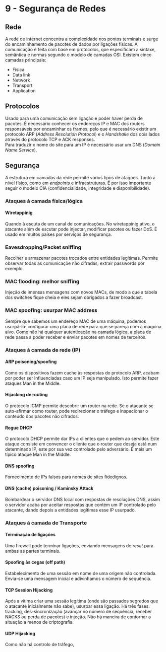 # 9 - Segurança de Redes

## Rede

A rede de internet concentra a complexidade nos pontos terminais e surge do encaminhamento de pacotes de dados por ligações físicas. A comunicação é feita com base em protocolos, que especificam a sintaxe, semântica e normas segundo o modelo de camadas OSI. Existem cinco camadas principais:

- Física
- Data link
- Network
- Transport
- Application

## Protocolos

Usado para uma comunicação sem ligação e poder haver perda de pacotes. É necessário conhecer os endereços IP e MAC dos routers responsáveis por encaminhar os frames, pelo que é necessário existir um protocolo ARP (*Address Resolution Protocol*) e o *Handshake* dos dois lados através do protocolo TCP e ACK responses.<br>
Para traduzir o nome do site para um IP é necessário usar um DNS (*Domain Name Service*).

## Segurança

A estrutura em camadas da rede permite vários tipos de ataques. Tanto a nível físico, como em *endpoints* e infraestruturas. É por isso importante seguir o modelo CIA (confidencialidade, integridade e disponibilidade).

### Ataques à camada física/lógica

#### Wiretappinig

Quando à escuta de um canal de comunicações. No wiretappinig ativo, o atacante além de escutar pode injectar, modificar pacotes ou fazer DoS. É usado em muitos países por serviços de segurança.

### Eavesdropping/Packet sniffing

Recolher e armazenar pacotes trocados entre entidades legítimas. Permite observar todas as comunicaçõe não cifradas, extrair passwords por exemplo. 

### MAC flooding: melhor sniffing

Injeção de imensas mensagens com novos MACs, de modo a que a tabela dos switches fique cheia e eles sejam obrigados a fazer broadcast.

### MAC spoofing: usurpar MAC address

Sempre que sabemos um endereço MAC de uma máquina, podemos usurpá-lo: configurar uma placa de rede para que se pareça com a máquina alvo. Como não há qualquer autenticação na camada lógica, a placa de rede passa a poder receber e enviar pacotes em nomes de terceiros.

### Ataques à camada de rede (IP)

#### ARP poisoning/spoofing

Como os dispositivos fazem cache às respostas do protocolo ARP, acabam por poder ser influenciadas caso um IP seja manipulado. Isto permite fazer ataques Man in the Middle. 

#### Hijacking de routing

O protocolo ICMP permite descobrir um router na rede. Se o atacante se auto-afirmar como router, pode redirecionar o tráfego e inspecionar o conteúdo dos pacotes não cifrados. 

#### Rogue DHCP

O protocolo DHCP permite dar IPs a clientes que o pedem ao servidor. Este ataque consiste em convencer o cliente que o router que deseja está num determinado IP, este por sua vez controlado pelo adversário. É mais um típico ataque Man in the Middle.

#### DNS spoofing

Fornecimento de IPs falsos para nomes de sites fidedignos. 

#### DNS (cache) poisoning / Kaminsky Attack

Bombardear o servidor DNS local com respostas de resoluções DNS, assim o servidor acaba por aceitar respostas que contém um IP controlado pelo atacante, dando depois a entidades legítimas esse IP usurpado.

### Ataques à camada de Transporte

#### Terminação de ligações

Uma firewall pode terminar ligações, enviando mensagens de *reset* para ambas as partes terminais.

#### Spoofing às cegas (off path)

Estabelecimento de uma sessão em nome de uma origem não controlada. Envia-se uma mensagem inicial e adivinhamos o número de sequência. 

#### TCP Session Hijacking

Após a vítima criar uma sessão legítima (onde são passados segredos que o atacante inicialmente não sabe), usurpar essa ligação. Há três fases: tracking, des-sincronização (avançar no número de sequência, receber NACKS ou perda de pacotes) e injeção. Não há maneira de contornar a situação a menos de criptografia. 

#### UDP Hijacking

Como não há controlo de tráfego, 